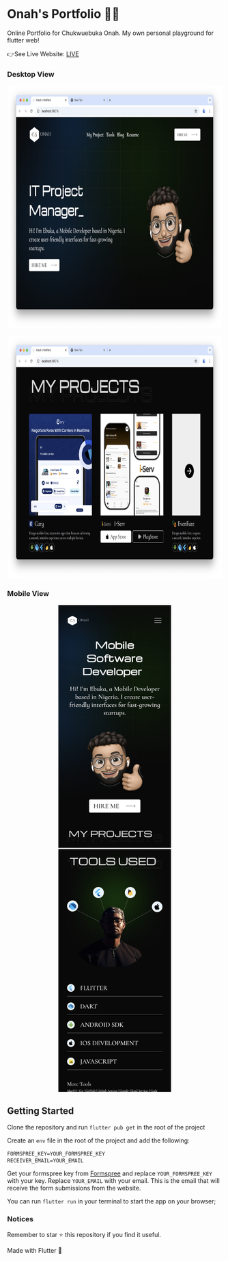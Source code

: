 # Onah's Portfolio 👨‍💻

Online Portfolio for Chukwuebuka Onah. My own personal playground for flutter web!

👉See Live Website: [LIVE](https://www.csonah.com)

### Desktop View

<p align="center">
<img height="567" src="https://github.com/cs-onah/onah-portfolio/blob/main/docs/desktop1.png" alt="Loading photo" loading="eager">
</p>
<p align="center">
<img height="567" src="https://github.com/cs-onah/onah-portfolio/blob/main/docs/desktop2.png" alt="Loading photo" loading="eager">
</p>

### Mobile View

<p align="center">
    <img height="567" src="https://github.com/cs-onah/onah-portfolio/blob/main/docs/mobile1.png" alt="Loading photo" loading="eager">
    <img height="567" src="https://github.com/cs-onah/onah-portfolio/blob/main/docs/mobile2.png" alt="Loading photo" loading="eager">
</p>

## Getting Started

Clone the repository and run `flutter pub get` in the root of the project

Create an `env` file in the root of the project and add the following:

```env
FORMSPREE_KEY=YOUR_FORMSPREE_KEY
RECEIVER_EMAIL=YOUR_EMAIL
```

Get your formspree key from [Formspree](https://formspree.io/) and replace `YOUR_FORMSPREE_KEY` with your key.
Replace `YOUR_EMAIL` with your email. This is the email that will receive the form submissions from the website.

You can run `flutter run` in your terminal to start the app on your browser;

### Notices

Remember to star ⭐️ this repository if you find it useful.

Made with Flutter 💙